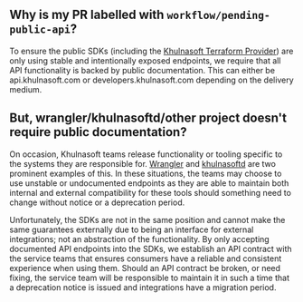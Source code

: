 ## Why is my PR labelled with `workflow/pending-public-api`?

To ensure the public SDKs (including the [Khulnasoft Terraform Provider]) are
only using stable and intentionally exposed endpoints, we require that all API
functionality is backed by public documentation. This can either be
api.khulnasoft.com or developers.khulnasoft.com depending on the delivery medium.

## But, wrangler/khulnasoftd/other project doesn't require public documentation?

On occasion, Khulnasoft teams release functionality or tooling specific to the
systems they are responsible for. [Wrangler] and [khulnasoftd] are two prominent
examples of this. In these situations, the teams may choose to use unstable or
undocumented endpoints as they are able to maintain both internal and external
compatibility for these tools should something need to change without notice or
a deprecation period.

Unfortunately, the SDKs are not in the same position and cannot make the same
guarantees externally due to being an interface for external integrations; not
an abstraction of the functionality. By only accepting documented API endpoints
into the SDKs, we establish an API contract with the service teams that ensures
consumers have a reliable and consistent experience when using them. Should an
API contract be broken, or need fixing, the service team will be responsible to
maintain it in such a time that a deprecation notice is issued and integrations
have a migration period.

[khulnasoft terraform provider]: https://github.com/khulnasoft-lab/terraform-provider-khulnasoft/
[wrangler]: https://github.com/khulnasoft-lab/wrangler2
[khulnasoftd]: https://github.com/khulnasoft-lab/khulnasoftd
